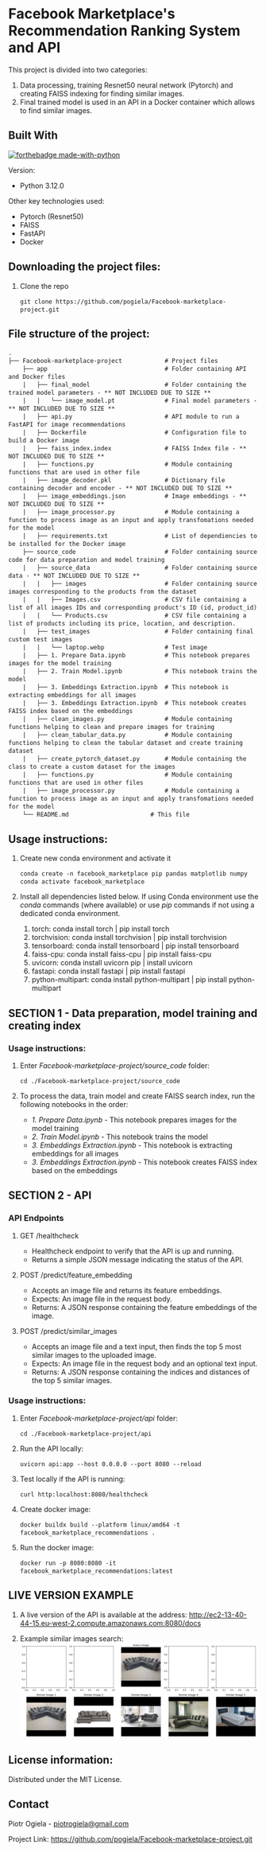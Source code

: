 # Facebook Marketplace's Recommendation Ranking System and API
This project is divided into two categories:
1. Data processing, training Resnet50 neural network (Pytorch) and creating FAISS indexing for finding similar images.
2. Final trained model is used in an API in a Docker container which allows to find similar images.

## Built With

[![forthebadge made-with-python](http://ForTheBadge.com/images/badges/made-with-python.svg)](https://www.python.org/)

Version:
- Python 3.12.0

Other key technologies used:
- Pytorch (Resnet50)
- FAISS
- FastAPI
- Docker


## Downloading the project files:

1. Clone the repo
    ```
    git clone https://github.com/pogiela/Facebook-marketplace-project.git
    ```

## File structure of the project:
```
.
├── Facebook-marketplace-project            # Project files
    ├── app                                 # Folder containing API and Docker files
    |   ├── final_model                     # Folder containing the trained model parameters - ** NOT INCLUDED DUE TO SIZE **
    |   |   └── image_model.pt              # Final model parameters - ** NOT INCLUDED DUE TO SIZE **
    |   ├── api.py                          # API module to run a FastAPI for image recommendations
    |   ├── Dockerfile                      # Configuration file to build a Docker image
    |   ├── faiss_index.index               # FAISS Index file - ** NOT INCLUDED DUE TO SIZE **
    |   ├── functions.py                    # Module containing functions that are used in other file
    |   ├── image_decoder.pkl               # Dictionary file containing decoder and encoder - ** NOT INCLUDED DUE TO SIZE **
    |   ├── image_embeddings.json           # Image embeddings - ** NOT INCLUDED DUE TO SIZE **
    |   ├── image_processor.py              # Module containing a function to process image as an input and apply transfomations needed for the model
    |   ├── requirements.txt                # List of dependiencies to be installed for the Docker image
    ├── source_code                         # Folder containing source code for data preparation and model training
    |   ├── source_data                     # Folder containing source data - ** NOT INCLUDED DUE TO SIZE **
    |   |   ├── images                      # Folder containing source images corresponding to the products from the dataset
    |   |   ├── Images.csv                  # CSV file containing a list of all images IDs and corresponding product's ID (id, product_id)
    |   |   └── Products.csv                # CSV file containing a list of products including its price, location, and description.
    |   ├── test_images                     # Folder containing final custom test images
    |   |   └── laptop.webp                 # Test image
    |   ├── 1. Prepare Data.ipynb           # This notebook prepares images for the model training
    |   ├── 2. Train Model.ipynb            # This notebook trains the model
    |   ├── 3. Embeddings Extraction.ipynb  # This notebook is extracting embeddings for all images
    |   ├── 3. Embeddings Extraction.ipynb  # This notebook creates FAISS index based on the embeddings
    |   ├── clean_images.py                 # Module containing functions helping to clean and prepare images for training
    |   ├── clean_tabular_data.py           # Module containing functions helping to clean the tabular dataset and create training dataset
    |   ├── create_pytorch_dataset.py       # Module containing the class to create a custom dataset for the images
    |   ├── functions.py                    # Module containing functions that are used in other files
    |   ├── image_processor.py              # Module containing a function to process image as an input and apply transfomations needed for the model        
    └── README.md                       # This file
```

## Usage instructions:

1. Create new conda environment and activate it
    ```
    conda create -n facebook_marketplace pip pandas matplotlib numpy
    conda activate facebook_marketplace
    ```

2. Install all dependencies listed below. If using Conda environment use the *conda* commands (where available) or use *pip* commands if not using a dedicated conda environment.
    1. torch: conda install torch | pip install torch
    2. torchvision: conda install torchvision | pip install torchvision
    3. tensorboard: conda install tensorboard | pip install tensorboard
    4. faiss-cpu: conda install faiss-cpu | pip install faiss-cpu
    5. uvicorn: conda install uvicorn pip | install uvicorn
    6. fastapi: conda install fastapi | pip install fastapi
    7. python-multipart: conda install python-multipart | pip install python-multipart


## SECTION 1 - Data preparation, model training and creating index

### Usage instructions:

1. Enter *Facebook-marketplace-project/source_code* folder:
    ```
    cd ./Facebook-marketplace-project/source_code
    ```

2. To process the data, train model and create FAISS search index, run the following notebooks in the order:
    - *1. Prepare Data.ipynb* - This notebook prepares images for the model training
    - *2. Train Model.ipynb* - This notebook trains the model
    - *3. Embeddings Extraction.ipynb* - This notebook is extracting embeddings for all images
    - *3. Embeddings Extraction.ipynb* - This notebook creates FAISS index based on the embeddings


## SECTION 2 - API

### API Endpoints

1. GET /healthcheck
   - Healthcheck endpoint to verify that the API is up and running.
   - Returns a simple JSON message indicating the status of the API.

2. POST /predict/feature_embedding
   - Accepts an image file and returns its feature embeddings.
   - Expects: An image file in the request body.
   - Returns: A JSON response containing the feature embeddings of the image.

3. POST /predict/similar_images
   - Accepts an image file and a text input, then finds the top 5 most similar images to the uploaded image.
   - Expects: An image file in the request body and an optional text input.
   - Returns: A JSON response containing the indices and distances of the top 5 similar images.

### Usage instructions:

1. Enter *Facebook-marketplace-project/api* folder:
    ```
    cd ./Facebook-marketplace-project/api
    ```

2. Run the API locally:
    ```
    uvicorn api:app --host 0.0.0.0 --port 8080 --reload
    ```

3. Test locally if the API is running:
    ```
    curl http:localhost:8080/healthcheck
    ```

4. Create docker image:
    ```
    docker buildx build --platform linux/amd64 -t facebook_marketplace_recommendations .
    ```

5. Run the docker image:
    ```
    docker run -p 8080:8080 -it facebook_marketplace_recommendations:latest
    ```

## LIVE VERSION EXAMPLE
1. A live version of the API is available at the address: http://ec2-13-40-44-15.eu-west-2.compute.amazonaws.com:8080/docs

2. Example similar images search:
![alt text](doc_images/sofa.png)


## License information:
Distributed under the MIT License. 

## Contact
Piotr Ogiela - piotrogiela@gmail.com

Project Link: https://github.com/pogiela/Facebook-marketplace-project.git






